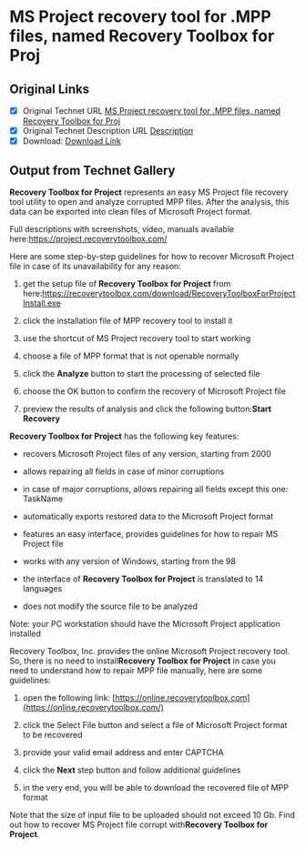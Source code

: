 # MS Project recovery tool for .MPP files, named Recovery Toolbox for Proj

## Original Links

- [x] Original Technet URL [MS Project recovery tool for .MPP files, named Recovery Toolbox for Proj](https://gallery.technet.microsoft.com/MS-recovery-tool-for-MPP-f44115b8)
- [x] Original Technet Description URL [Description](https://gallery.technet.microsoft.com/MS-recovery-tool-for-MPP-f44115b8/description)
- [x] Download: [Download Link](Download\RecoveryToolboxForProjectInstall.exe)

## Output from Technet Gallery

**Recovery Toolbox for Project** represents an easy MS Project file recovery tool utility to open and analyze corrupted MPP files. After the analysis, this data can be exported into clean files of Microsoft Project format.

Full descriptions with screenshots, video, manuals available here:https://project.recoverytoolbox.com/

Here are some step-by-step guidelines for how to recover Microsoft Project file in case of its unavailability for any reason:

1. get the setup file of **Recovery Toolbox for Project** from here:https://recoverytoolbox.com/download/RecoveryToolboxForProjectInstall.exe

2. click the installation file of MPP recovery tool to install it

3. use the shortcut of MS Project recovery tool to start working

4. choose a file of MPP format that is not openable normally

5. click the **Analyze** button to start the processing of selected file

6. choose the OK button to confirm the recovery of Microsoft Project file

7. preview the results of analysis and click the following button:**Start Recovery**

**Recovery Toolbox for Project** has the following key features:

- recovers Microsoft Project files of any version, starting from 2000

- allows repairing all fields in case of minor corruptions

- in case of major corruptions, allows repairing all fields except this one: TaskName

- automatically exports restored data to the Microsoft Project format

- features an easy interface, provides guidelines for how to repair MS Project file

- works with any version of Windows, starting from the 98

- the interface of **Recovery Toolbox for Project** is translated to 14 languages

- does not modify the source file to be analyzed

Note: your PC workstation should have the Microsoft Project application installed

Recovery Toolbox, Inc. provides the online Microsoft Project recovery tool. So, there is no need to install**Recovery Toolbox for Project** in case you need to understand how to repair MPP file manually, here are some guidelines:

1. open the following link: [https://online.recoverytoolbox.com](https://online.recoverytoolbox.com/)

2. click the Select File button and select a file of Microsoft Project format to be recovered

3. provide your valid email address and enter CAPTCHA

4. click the **Next** step button and follow additional guidelines

5. in the very end, you will be able to download the recovered file of MPP format

Note that the size of input file to be uploaded should not exceed 10 Gb. Find out how to recover MS Project file corrupt with**Recovery Toolbox for Project**.


